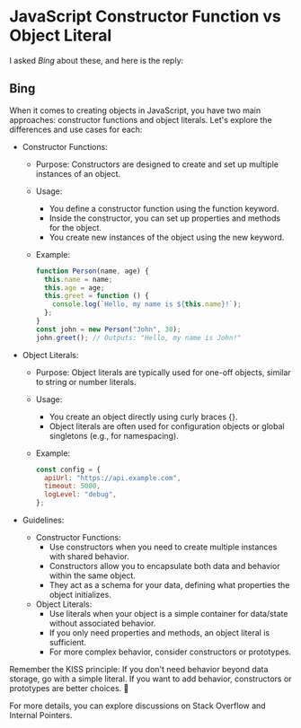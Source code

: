 # JavaScript Constructor Function vs Object Literal

I asked *Bing* about these, and here is the reply:

## Bing

When it comes to creating objects in JavaScript, you have two main approaches: constructor functions and object literals. Let's explore the differences and use cases for each:

- Constructor Functions:
    - Purpose: Constructors are designed to create and set up multiple instances of an object.
    - Usage:
        - You define a constructor function using the function keyword.
        - Inside the constructor, you can set up properties and methods for the object.
        - You create new instances of the object using the new keyword.
    - Example:

      ```js
      function Person(name, age) {
        this.name = name;
        this.age = age;
        this.greet = function () {
          console.log(`Hello, my name is ${this.name}!`);
        };
      }
      const john = new Person("John", 30);
      john.greet(); // Outputs: "Hello, my name is John!"
      ```

- Object Literals:
    - Purpose: Object literals are typically used for one-off objects, similar to string or number literals.
    - Usage:
        - You create an object directly using curly braces {}.
        - Object literals are often used for configuration objects or global singletons (e.g., for namespacing).
    - Example:

      ```js
      const config = {
        apiUrl: "https://api.example.com",
        timeout: 5000,
        logLevel: "debug",
      };
      ```

- Guidelines:
    - Constructor Functions:
        - Use constructors when you need to create multiple instances with shared behavior.
        - Constructors allow you to encapsulate both data and behavior within the same object.
        - They act as a schema for your data, defining what properties the object initializes.
    - Object Literals:
        - Use literals when your object is a simple container for data/state without associated behavior.
        - If you only need properties and methods, an object literal is sufficient.
        - For more complex behavior, consider constructors or prototypes.

Remember the KISS principle: If you don't need behavior beyond data storage, go with a simple literal. If you want to add behavior, constructors or prototypes are better choices. 🚀

For more details, you can explore discussions on Stack Overflow and Internal Pointers.
